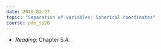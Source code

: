 ```yaml
---
date: 2020-02-27
topic: "Separation of variables: Spherical coordinates"
course: pde_sp20
---
```


- *Reading*: Chapter 5.4.

